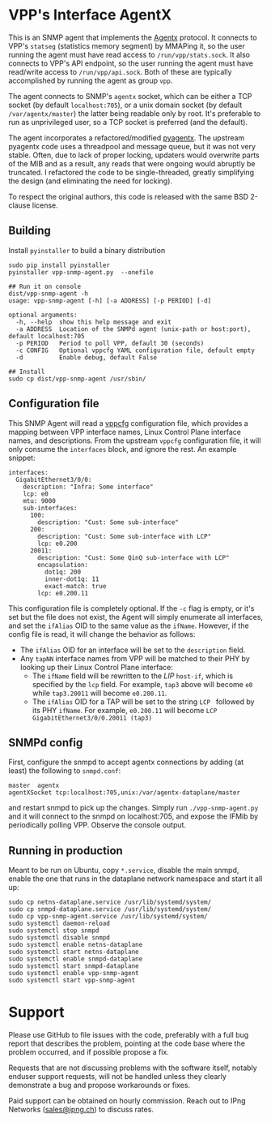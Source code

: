 # VPP's Interface AgentX

This is an SNMP agent that implements the [Agentx](https://datatracker.ietf.org/doc/html/rfc2257)
protocol. It connects to VPP's `statseg` (statistics memory segment) by MMAPing
it, so the user running the agent must have read access to `/run/vpp/stats.sock`.
It also connects to VPP's API endpoint, so the user running the agent must
have read/write access to `/run/vpp/api.sock`. Both of these are typically accomplished
by running the agent as group `vpp`.

The agent connects to SNMP's `agentx` socket, which can be either a TCP socket
(by default `localhost:705`), or a unix domain socket (by default `/var/agentx/master`)
the latter being readable only by root. It's preferable to run as unprivileged user,
so a TCP socket is preferred (and the default).

The agent incorporates a refactored/modified [pyagentx](https://github.com/hosthvo/pyagentx).
The upstream pyagentx code uses a threadpool and message queue, but it was not very stable.
Often, due to lack of proper locking, updaters would overwrite parts of the MIB and as a
result, any reads that were ongoing would abruptly be truncated. I refactored the code to
be single-threaded, greatly simplifying the design (and eliminating the need for locking).

To respect the original authors, this code is released with the same BSD 2-clause license.

## Building

Install `pyinstaller` to build a binary distribution

```
sudo pip install pyinstaller
pyinstaller vpp-snmp-agent.py  --onefile

## Run it on console
dist/vpp-snmp-agent -h
usage: vpp-snmp-agent [-h] [-a ADDRESS] [-p PERIOD] [-d]

optional arguments:
  -h, --help  show this help message and exit
  -a ADDRESS  Location of the SNMPd agent (unix-path or host:port), default localhost:705
  -p PERIOD   Period to poll VPP, default 30 (seconds)
  -c CONFIG   Optional vppcfg YAML configuration file, default empty
  -d          Enable debug, default False

## Install
sudo cp dist/vpp-snmp-agent /usr/sbin/
```

## Configuration file

This SNMP Agent will read a [vppcfg](https://github.com/pimvanpelt/vppcfg) configuration file,
which provides a mapping between VPP interface names, Linux Control Plane interface names, and
descriptions. From the upstream `vppcfg` configuration file, it will only consume the `interfaces`
block, and ignore the rest. An example snippet:

```
interfaces:
  GigabitEthernet3/0/0:
    description: "Infra: Some interface"
    lcp: e0
    mtu: 9000
    sub-interfaces:
      100:
        description: "Cust: Some sub-interface"
      200:
        description: "Cust: Some sub-interface with LCP"
        lcp: e0.200
      20011:
        description: "Cust: Some QinQ sub-interface with LCP"
        encapsulation:
          dot1q: 200
          inner-dot1q: 11
          exact-match: true
        lcp: e0.200.11
```

This configuration file is completely optional. If the `-c` flag is empty, or it's set but the file does
not exist, the Agent will simply enumerate all interfaces, and set the `ifAlias` OID to the same value as
the `ifName`. However, if the config file is read, it will change the behavior as follows:

*  The `ifAlias` OID for an interface will be set to the `description` field.
*  Any `tapNN` interface names from VPP will be matched to their PHY by looking up their Linux Control Plane
   interface:
   *   The `ifName` field will be rewritten to the _LIP_ `host-if`, which is specified by the `lcp`
       field. For example, `tap3` above will become `e0` while `tap3.20011` will become `e0.200.11`.
   *   The `ifAlias` OID for a TAP will be set to the string `LCP ` followed by its PHY `ifName`. For example,
       `e0.200.11` will become `LCP GigabitEthernet3/0/0.20011 (tap3)`

## SNMPd config

First, configure the snmpd to accept agentx connections by adding (at least) the following
to `snmpd.conf`:
```
master  agentx
agentXSocket tcp:localhost:705,unix:/var/agentx-dataplane/master
```

and restart snmpd to pick up the changes. Simply run `./vpp-snmp-agent.py` and it
will connect to the snmpd on localhost:705, and expose the IFMib by periodically
polling VPP. Observe the console output.


## Running in production

Meant to be run on Ubuntu, copy `*.service`, disable the main snmpd, enable
the one that runs in the dataplane network namespace and start it all up:

```
sudo cp netns-dataplane.service /usr/lib/systemd/system/
sudo cp snmpd-dataplane.service /usr/lib/systemd/system/
sudo cp vpp-snmp-agent.service /usr/lib/systemd/system/
sudo systemctl daemon-reload
sudo systemctl stop snmpd
sudo systemctl disable snmpd
sudo systemctl enable netns-dataplane
sudo systemctl start netns-dataplane
sudo systemctl enable snmpd-dataplane
sudo systemctl start snmpd-dataplane
sudo systemctl enable vpp-snmp-agent
sudo systemctl start vpp-snmp-agent
```

# Support

Please use GitHub to file issues with the code, preferably
with a full bug report that describes the problem, pointing
at the code base where the problem occurred, and if possible
propose a fix. 

Requests that are not discussing problems with the software
itself, notably enduser support requests, will not be handled
unless they clearly demonstrate a bug and propose workarounds
or fixes. 

Paid support can be obtained on hourly commission. Reach out
to IPng Networks (sales@ipng.ch) to discuss rates. 
